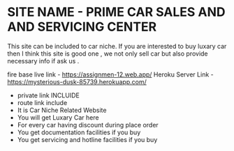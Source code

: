 # SITE NAME - PRIME CAR SALES AND AND SERVICING CENTER

This site can be included to car niche. If you are interested to buy luxary car then I think this site is good one , we not only sell car but also provide necessary info if ask us .

fire base live link - https://assignmen-12.web.app/
Heroku Server Link -  https://mysterious-dusk-85739.herokuapp.com/

- private link INCLUIDE
- route link include
- It is Car Niche Related Website 
- You will  get Luxary Car here
- For every car having discount during place order
- You get documentation facilities if you buy
- You get servicing and hotline facilities if you buy


        